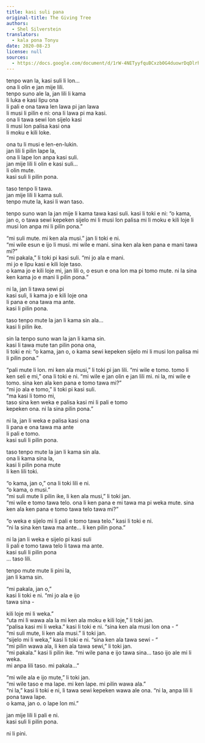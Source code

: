 ```yaml
---
title: kasi suli pana
original-title: The Giving Tree
authors:
  - Shel Silverstein
translators:
  - kala pona Tonyu
date: 2020-08-23
license: null
sources:
  - https://docs.google.com/document/d/1rW-4NETyyfquBCxzb0G4duowrDqDlrhn08ohh3cP-_I/edit?tab=t.0
---
```


tenpo wan la, kasi suli li lon...  \
ona li olin e jan mije lili.  \
tenpo suno ale la, jan lili li kama  \
li luka e kasi lipu ona  \
li pali e ona tawa len lawa pi jan lawa  \
li musi li pilin e ni: ona li lawa pi ma kasi.  \
ona li tawa sewi lon sijelo kasi  \
li musi lon palisa kasi ona  \
li moku e kili loke.

ona tu li musi e len-en-lukin.  \
jan lili li pilin lape la,  \
ona li lape lon anpa kasi suli.  \
jan mije lili li olin e kasi suli...  \
li olin mute.  \
kasi suli li pilin pona.

taso tenpo li tawa.  \
jan mije lili li kama suli.  \
tenpo mute la, kasi li wan taso.

tenpo suno wan la jan mije li kama tawa kasi suli. kasi li toki e ni: “o kama, jan o, o tawa sewi kepeken sijelo mi li musi lon palisa mi li moku e kili loje li musi lon anpa mi li pilin pona.”

“mi suli mute. mi ken ala musi.” jan li toki e ni.  \
“mi wile esun e ijo li musi. mi wile e mani. sina ken ala ken pana e mani tawa mi?”  \
“mi pakala,” li toki pi kasi suli. “mi jo ala e mani.  \
mi jo e lipu kasi e kili loje taso.  \
o kama jo e kili loje mi, jan lili o, o esun e ona lon ma pi tomo mute. ni la sina ken kama jo e mani li pilin pona.”

ni la, jan li tawa sewi pi  \
kasi suli, li kama jo e kili loje ona  \
li pana e ona tawa ma ante.  \
kasi li pilin pona.

taso tenpo mute la jan li kama sin ala...  \
kasi li pilin ike.

sin la tenpo suno wan la jan li kama sin.  \
kasi li tawa mute tan pilin pona ona,  \
li toki e ni: “o kama, jan o, o kama sewi kepeken sijelo mi li musi lon palisa mi li pilin pona.”

“pali mute li lon. mi ken ala musi,” li toki pi jan lili. “mi wile e tomo. tomo li ken seli e mi,” ona li toki e ni. “mi wile e jan olin e jan lili mi. ni la, mi wile e tomo. sina ken ala ken pana e tomo tawa mi?”  \
“mi jo ala e tomo,” li toki pi kasi suli.  \
“ma kasi li tomo mi,  \
taso sina ken weka e palisa kasi mi li pali e tomo  \
kepeken ona. ni la sina pilin pona.”

ni la, jan li weka e palisa kasi ona  \
li pana e ona tawa ma ante  \
li pali e tomo.  \
kasi suli li pilin pona.

taso tenpo mute la jan li kama sin ala.  \
ona li kama sina la,  \
kasi li pilin pona mute  \
li ken lili toki.

“o kama, jan o,” ona li toki lili e ni.  \
“o kama, o musi.”  \
“mi suli mute li pilin ike, li ken ala musi,” li toki jan.  \
“mi wile e tomo tawa telo. ona li ken pana e mi tawa ma pi weka mute. sina ken ala ken pana e tomo tawa telo tawa mi?”

“o weka e sijelo mi li pali e tomo tawa telo.” kasi li toki e ni.  \
“ni la sina ken tawa ma ante... li ken pilin pona.”

ni la jan li weka e sijelo pi kasi suli  \
li pali e tomo tawa telo li tawa ma ante.  \
kasi suli li pilin pona  \
... taso lili.

tenpo mute mute li pini la,  \
jan li kama sin.

“mi pakala, jan o,”  \
kasi li toki e ni. “mi jo ala e ijo  \
tawa sina -

kili loje mi li weka.”  \
“uta mi li wawa ala la mi ken ala moku e kili loje,” li toki jan.  \
“palisa kasi mi li weka.” kasi li toki e ni. “sina ken ala musi lon ona - “  \
“mi suli mute, li ken ala musi.” li toki jan.  \
“sijelo mi li weka,” kasi li toki e ni. “sina ken ala tawa sewi - “  \
“mi pilin wawa ala, li ken ala tawa sewi,” li toki jan.  \
“mi pakala.” kasi li pilin ike. “mi wile pana e ijo tawa sina... taso ijo ale mi li weka.  \
mi anpa lili taso.
mi pakala...”

“mi wile ala e ijo mute,” li toki jan.  \
“mi wile taso e ma lape. mi ken lape. mi pilin wawa ala.”  \
“ni la,” kasi li toki e ni, li tawa sewi kepeken wawa ale ona. “ni la, anpa lili li pona tawa lape.  \
o kama, jan o. o lape lon mi.”

jan mije lili li pali e ni.  \
kasi suli li pilin pona.

ni li pini.
